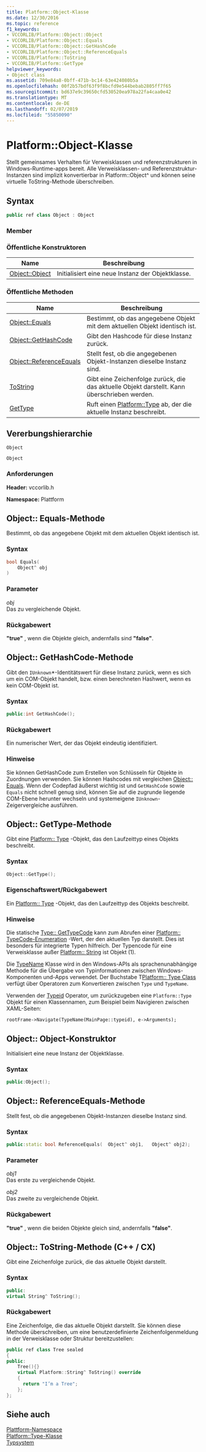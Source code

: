 ```yaml
---
title: Platform::Object-Klasse
ms.date: 12/30/2016
ms.topic: reference
f1_keywords:
- VCCORLIB/Platform::Object::Object
- VCCORLIB/Platform::Object::Equals
- VCCORLIB/Platform::Object::GetHashCode
- VCCORLIB/Platform::Object::ReferenceEquals
- VCCORLIB/Platform::ToString
- VCCORLIB/Platform::GetType
helpviewer_keywords:
- Object class
ms.assetid: 709e84a8-0bff-471b-bc14-63e424080b5a
ms.openlocfilehash: 00f2b57bdf63f9f8bcfd9e544bebab2805ff7f65
ms.sourcegitcommit: bd637e9c39650cfd530520ea978a22fa4caa0e42
ms.translationtype: MT
ms.contentlocale: de-DE
ms.lasthandoff: 02/07/2019
ms.locfileid: "55850090"
---
```

# <a name="platformobject-class"></a>Platform::Object-Klasse

Stellt gemeinsames Verhalten für Verweisklassen und referenzstrukturen in Windows-Runtime-apps bereit. Alle Verweisklassen- und Referenzstruktur-Instanzen sind implizit konvertierbar in Platform::Object^ und können seine virtuelle ToString-Methode überschreiben.

## <a name="syntax"></a>Syntax

```cpp
public ref class Object : Object
```

### <a name="members"></a>Member

### <a name="public-constructors"></a>Öffentliche Konstruktoren

|Name|Beschreibung|
|----------|-----------------|
|[Object::Object](#ctor)|Initialisiert eine neue Instanz der Objektklasse.|

### <a name="public-methods"></a>Öffentliche Methoden

|Name|Beschreibung|
|----------|-----------------|
|[Object::Equals](#equals)|Bestimmt, ob das angegebene Objekt mit dem aktuellen Objekt identisch ist.|
|[Object::GetHashCode](#gethashcode)|Gibt den Hashcode für diese Instanz zurück.|
|[Object::ReferenceEquals](#referenceequals)|Stellt fest, ob die angegebenen Objekt-Instanzen dieselbe Instanz sind.|
|[ToString](#tostring)|Gibt eine Zeichenfolge zurück, die das aktuelle Objekt darstellt. Kann überschrieben werden.|
|[GetType](#gettype)|Ruft einen [Platform::Type](../cppcx/platform-type-class.md) ab, der die aktuelle Instanz beschreibt.|

## <a name="inheritance-hierarchy"></a>Vererbungshierarchie

`Object`

`Object`

### <a name="requirements"></a>Anforderungen

**Header:** vccorlib.h

**Namespace:** Plattform

## <a name="equals"></a> Object:: Equals-Methode

Bestimmt, ob das angegebene Objekt mit dem aktuellen Objekt identisch ist.

### <a name="syntax"></a>Syntax

```cpp
bool Equals(
    Object^ obj
)
```

### <a name="parameters"></a>Parameter

*obj*<br/>
Das zu vergleichende Objekt.

### <a name="return-value"></a>Rückgabewert

**"true"** , wenn die Objekte gleich, andernfalls sind **"false"**.

## <a name="gethashcode"></a>  Object:: GetHashCode-Methode

Gibt den `IUnknown`*-Identitätswert für diese Instanz zurück, wenn es sich um ein COM-Objekt handelt, bzw. einen berechneten Hashwert, wenn es kein COM-Objekt ist.

### <a name="syntax"></a>Syntax

```cpp
public:int GetHashCode();
```

### <a name="return-value"></a>Rückgabewert

Ein numerischer Wert, der das Objekt eindeutig identifiziert.

### <a name="remarks"></a>Hinweise

Sie können GetHashCode zum Erstellen von Schlüsseln für Objekte in Zuordnungen verwenden. Sie können Hashcodes mit vergleichen [Object:: Equals](#equals). Wenn der Codepfad äußerst wichtig ist und `GetHashCode` sowie `Equals` nicht schnell genug sind, können Sie auf die zugrunde liegende COM-Ebene herunter wechseln und systemeigene `IUnknown`-Zeigervergleiche ausführen.

## <a name="gettype"></a>  Object:: GetType-Methode

Gibt eine [Platform:: Type](../cppcx/platform-type-class.md) -Objekt, das den Laufzeittyp eines Objekts beschreibt.

### <a name="syntax"></a>Syntax

```cpp
Object::GetType();
```

### <a name="property-valuereturn-value"></a>Eigenschaftswert/Rückgabewert

Ein [Platform:: Type](../cppcx/platform-type-class.md) -Objekt, das den Laufzeittyp des Objekts beschreibt.

### <a name="remarks"></a>Hinweise

Die statische [Type:: GetTypeCode](../cppcx/platform-type-class.md#gettypecode) kann zum Abrufen einer [Platform:: TypeCode-Enumeration](../cppcx/platform-typecode-enumeration.md) -Wert, der den aktuellen Typ darstellt. Dies ist besonders für integrierte Typen hilfreich. Der Typencode für eine Verweisklasse außer [Platform:: String](../cppcx/platform-string-class.md) ist Objekt (1).

Die [TypeName](https://msdn.microsoft.com/library/windows/apps/windows.ui.xaml.interop.typename.aspx) Klasse wird in den Windows-APIs als sprachenunabhängige Methode für die Übergabe von Typinformationen zwischen Windows-Komponenten und-Apps verwendet. Der Buchstabe T[Platform:: Type Class](../cppcx/platform-type-class.md) verfügt über Operatoren zum Konvertieren zwischen `Type` und `TypeName`.

Verwenden der [Typeid](../windows/typeid-cpp-component-extensions.md) Operator, um zurückzugeben eine `Platform::Type` Objekt für einen Klassennamen, zum Beispiel beim Navigieren zwischen XAML-Seiten:

```
rootFrame->Navigate(TypeName(MainPage::typeid), e->Arguments);
```

## <a name="ctor"></a>  Object:: Object-Konstruktor

Initialisiert eine neue Instanz der Objektklasse.

### <a name="syntax"></a>Syntax

```cpp
public:Object();
```

## <a name="referenceequals"></a>  Object:: ReferenceEquals-Methode

Stellt fest, ob die angegebenen Objekt-Instanzen dieselbe Instanz sind.

### <a name="syntax"></a>Syntax

```cpp
public:static bool ReferenceEquals(  Object^ obj1,   Object^ obj2);
```

### <a name="parameters"></a>Parameter

*obj1*<br/>
Das erste zu vergleichende Objekt.

*obj2*<br/>
Das zweite zu vergleichende Objekt.

### <a name="return-value"></a>Rückgabewert

**"true"** , wenn die beiden Objekte gleich sind, andernfalls **"false"**.

## <a name="tostring"></a>  Object:: ToString-Methode (C++ / CX)

Gibt eine Zeichenfolge zurück, die das aktuelle Objekt darstellt.

### <a name="syntax"></a>Syntax

```cpp
public:
virtual String^ ToString();
```

### <a name="return-value"></a>Rückgabewert

Eine Zeichenfolge, die das aktuelle Objekt darstellt. Sie können diese Methode überschreiben, um eine benutzerdefinierte Zeichenfolgenmeldung in der Verweisklasse oder Struktur bereitzustellen:

```cpp
public ref class Tree sealed
{
public:
    Tree(){}
    virtual Platform::String^ ToString() override
    {
      return "I’m a Tree";
    };
};
```

## <a name="see-also"></a>Siehe auch

[Plattform-Namespace](platform-namespace-c-cx.md)<br/>
[Platform::Type-Klasse](platform-type-class.md)<br/>
[Typsystem](type-system-c-cx.md)
